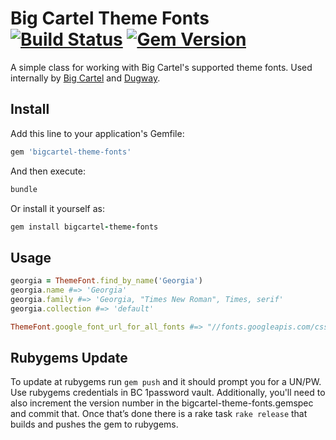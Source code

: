 # Big Cartel Theme Fonts [![Build Status](https://travis-ci.org/bigcartel/bigcartel-theme-fonts.png?branch=master)](https://travis-ci.org/bigcartel/bigcartel-theme-fonts) [![Gem Version](https://badge.fury.io/rb/bigcartel-theme-fonts.png)](http://badge.fury.io/rb/bigcartel-theme-fonts)

A simple class for working with Big Cartel's supported theme fonts. Used internally by [Big Cartel](http://bigcartel.com) and [Dugway](https://github.com/bigcartel/dugway).

## Install

Add this line to your application's Gemfile:

```ruby
gem 'bigcartel-theme-fonts'
```

And then execute:

```ruby
bundle
```

Or install it yourself as:

```ruby
gem install bigcartel-theme-fonts
```

## Usage

```ruby
georgia = ThemeFont.find_by_name('Georgia')
georgia.name #=> 'Georgia'
georgia.family #=> 'Georgia, "Times New Roman", Times, serif'
georgia.collection #=> 'default'
```

```ruby
ThemeFont.google_font_url_for_all_fonts #=> "//fonts.googleapis.com/css?family=One|Two"
```

## Rubygems Update

To update at rubygems run `gem push` and it should prompt you for a UN/PW. Use
rubygems credentials in BC 1password vault. Additionally, you'll need to also
increment the version number in the bigcartel-theme-fonts.gemspec and commit
that. Once that’s done there is a rake task `rake release` that builds and
pushes the gem to rubygems.

